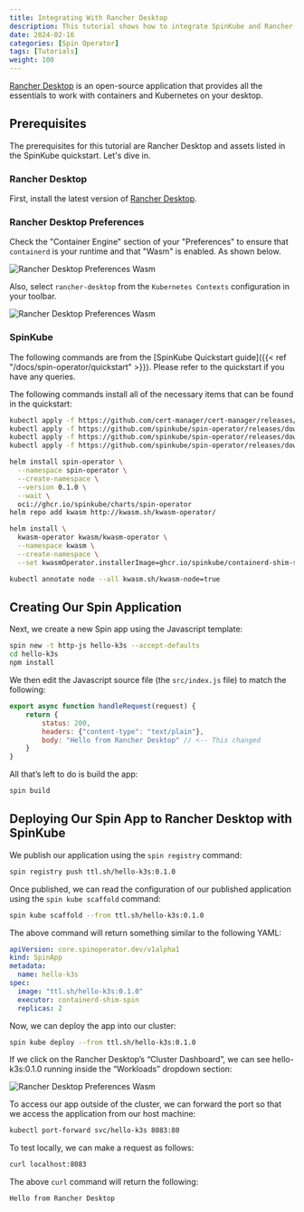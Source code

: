 ```yaml
---
title: Integrating With Rancher Desktop
description: This tutorial shows how to integrate SpinKube and Rancher Desktop
date: 2024-02-16
categories: [Spin Operator]
tags: [Tutorials]
weight: 100
---
```


[Rancher Desktop](https://rancherdesktop.io/) is an open-source application that provides all the essentials to work with containers and Kubernetes on your desktop.

## Prerequisites

The prerequisites for this tutorial are Rancher Desktop and assets listed in the SpinKube quickstart. Let's dive in.

### Rancher Desktop

First, install the latest version of [Rancher Desktop](https://rancherdesktop.io/).

### Rancher Desktop Preferences

Check the "Container Engine" section of your "Preferences" to ensure that `containerd` is your runtime and that "Wasm" is enabled. As shown below.

![Rancher Desktop Preferences Wasm](/rancher-desktop-preferences-wasm.png)

Also, select `rancher-desktop` from the `Kubernetes Contexts` configuration in your toolbar.

![Rancher Desktop Preferences Wasm](/rancher-desktop-preferences-toolbar.png)

### SpinKube

The following commands are from the [SpinKube Quickstart guide]({{< ref "/docs/spin-operator/quickstart" >}}). Please refer to the quickstart if you have any queries.

The following commands install all of the necessary items that can be found in the quickstart:

```bash
kubectl apply -f https://github.com/cert-manager/cert-manager/releases/download/v1.14.3/cert-manager.yaml
kubectl apply -f https://github.com/spinkube/spin-operator/releases/download/v0.1.0/spin-operator.crds.yaml
kubectl apply -f https://github.com/spinkube/spin-operator/releases/download/v0.1.0/spin-operator.runtime-class.yaml
kubectl apply -f https://github.com/spinkube/spin-operator/releases/download/v0.1.0/spin-operator.shim-executor.yaml

helm install spin-operator \
  --namespace spin-operator \
  --create-namespace \
  --version 0.1.0 \
  --wait \
  oci://ghcr.io/spinkube/charts/spin-operator
helm repo add kwasm http://kwasm.sh/kwasm-operator/

helm install \
  kwasm-operator kwasm/kwasm-operator \
  --namespace kwasm \
  --create-namespace \
  --set kwasmOperator.installerImage=ghcr.io/spinkube/containerd-shim-spin/node-installer:v0.14.1

kubectl annotate node --all kwasm.sh/kwasm-node=true
```

## Creating Our Spin Application

Next, we create a new Spin app using the Javascript template:

```bash
spin new -t http-js hello-k3s --accept-defaults
cd hello-k3s
npm install
```

We then edit the Javascript source file (the `src/index.js` file) to match the following:

```javascript
export async function handleRequest(request) {
    return {
        status: 200,
        headers: {"content-type": "text/plain"},
        body: "Hello from Rancher Desktop" // <-- This changed
    }
}
```

All that’s left to do is build the app:

```bash
spin build
```

## Deploying Our Spin App to Rancher Desktop with SpinKube

We publish our application using the `spin registry` command:

```bash
spin registry push ttl.sh/hello-k3s:0.1.0
```

Once published, we can read the configuration of our published application using the `spin kube scaffold` command:

```bash
spin kube scaffold --from ttl.sh/hello-k3s:0.1.0
```

The above command will return something similar to the following YAML:

```yaml
apiVersion: core.spinoperator.dev/v1alpha1
kind: SpinApp
metadata:
  name: hello-k3s
spec:
  image: "ttl.sh/hello-k3s:0.1.0"
  executor: containerd-shim-spin
  replicas: 2
```

Now, we can deploy the app into our cluster:

```bash
spin kube deploy --from ttl.sh/hello-k3s:0.1.0
```

If we click on the Rancher Desktop’s “Cluster Dashboard”, we can see hello-k3s:0.1.0 running inside the “Workloads” dropdown section:

![Rancher Desktop Preferences Wasm](/rancher-desktop-cluster.png)

To access our app outside of the cluster, we can forward the port so that we access the application from our host machine:

```bash
kubectl port-forward svc/hello-k3s 8083:80
```

To test locally, we can make a request as follows:

```bash
curl localhost:8083
```

The above `curl` command will return the following:

```bash
Hello from Rancher Desktop
```